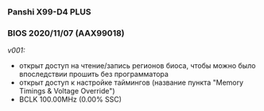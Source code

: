 ### Panshi X99-D4 PLUS
### BIOS 2020/11/07 (AAX99018)

*v001:*
* открыт доступ на чтение/запись регионов биоса, чтобы можно было впоследствии прошить без программатора
* открыт доступ к настройке таймингов (название пункта "Memory Timings & Voltage Override")
* BCLK 100.00MHz (0.00% SSC)
